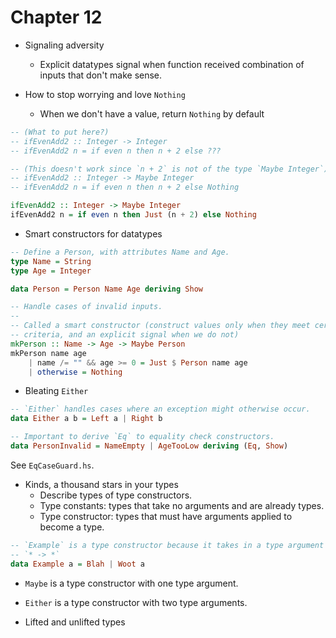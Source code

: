 # Chapter 12

- Signaling adversity
    - Explicit datatypes signal when function received combination of inputs
      that don't make sense.

- How to stop worrying and love `Nothing`
    - When we don't have a value, return `Nothing` by default

```haskell
-- (What to put here?)
-- ifEvenAdd2 :: Integer -> Integer
-- ifEvenAdd2 n = if even n then n + 2 else ???

-- (This doesn't work since `n + 2` is not of the type `Maybe Integer`)
-- ifEvenAdd2 :: Integer -> Maybe Integer
-- ifEvenAdd2 n = if even n then n + 2 else Nothing

ifEvenAdd2 :: Integer -> Maybe Integer
ifEvenAdd2 n = if even n then Just (n + 2) else Nothing
```

- Smart constructors for datatypes

```haskell
-- Define a Person, with attributes Name and Age.
type Name = String
type Age = Integer

data Person = Person Name Age deriving Show

-- Handle cases of invalid inputs.
--
-- Called a smart constructor (construct values only when they meet certain
-- criteria, and an explicit signal when we do not)
mkPerson :: Name -> Age -> Maybe Person
mkPerson name age
    | name /= "" && age >= 0 = Just $ Person name age
    | otherwise = Nothing
```

- Bleating `Either`

```haskell
-- `Either` handles cases where an exception might otherwise occur.
data Either a b = Left a | Right b

-- Important to derive `Eq` to equality check constructors.
data PersonInvalid = NameEmpty | AgeTooLow deriving (Eq, Show)
```

See `EqCaseGuard.hs`.

- Kinds, a thousand stars in your types
    - Describe types of type constructors.
    - Type constants: types that take no arguments and are already types.
    - Type constructor: types that must have arguments applied to become a type.

```haskell
-- `Example` is a type constructor because it takes in a type argument `a`.
-- `* -> *`
data Example a = Blah | Woot a
```

- `Maybe` is a type constructor with one type argument.
- `Either` is a type constructor with two type arguments.

- Lifted and unlifted types
